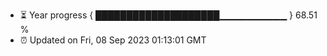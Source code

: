 - ⏳ Year progress { ████████████████████▁▁▁▁▁▁▁▁▁▁ } 68.51 %
- ⏰ Updated on Fri, 08 Sep 2023 01:13:01 GMT

